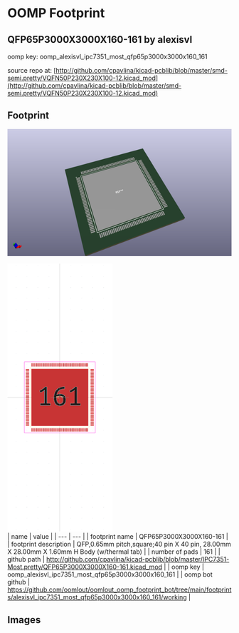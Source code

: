 # OOMP Footprint  
## QFP65P3000X3000X160-161  by alexisvl  
  
oomp key: oomp_alexisvl_ipc7351_most_qfp65p3000x3000x160_161  
  
source repo at: [http://github.com/cpavlina/kicad-pcblib/blob/master/smd-semi.pretty/VQFN50P230X230X100-12.kicad_mod](http://github.com/cpavlina/kicad-pcblib/blob/master/smd-semi.pretty/VQFN50P230X230X100-12.kicad_mod)  
## Footprint  
  
[![working_kicad_pcb_3d.png](working_kicad_pcb_3d_600.png)](working_kicad_pcb_3d.png)  
  
[![working.png](working_600.png)](working.png)  
| name | value | 
| --- | --- | 
| footprint name | QFP65P3000X3000X160-161 | 
| footprint description | QFP,0.65mm pitch,square;40 pin X 40 pin, 28.00mm X 28.00mm X 1.60mm H Body (w/thermal tab) | 
| number of pads | 161 | 
| github path | http://github.com/cpavlina/kicad-pcblib/blob/master/IPC7351-Most.pretty/QFP65P3000X3000X160-161.kicad_mod | 
| oomp key | oomp_alexisvl_ipc7351_most_qfp65p3000x3000x160_161 | 
| oomp bot github | https://github.com/oomlout/oomlout_oomp_footprint_bot/tree/main/footprints/alexisvl_ipc7351_most_qfp65p3000x3000x160_161/working | 
## Images  
